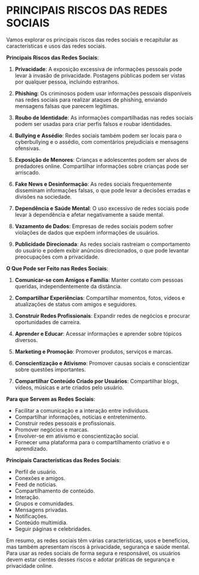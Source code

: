 # PRINCIPAIS RISCOS DAS REDES SOCIAIS
Vamos explorar os principais riscos das redes sociais e recapitular as características e usos das redes sociais.

**Principais Riscos das Redes Sociais**:

1. **Privacidade**: A exposição excessiva de informações pessoais pode levar à invasão de privacidade. Postagens públicas podem ser vistas por qualquer pessoa, incluindo estranhos.

2. **Phishing**: Os criminosos podem usar informações pessoais disponíveis nas redes sociais para realizar ataques de phishing, enviando mensagens falsas que parecem legítimas.

3. **Roubo de Identidade**: As informações compartilhadas nas redes sociais podem ser usadas para criar perfis falsos e roubar identidades.

4. **Bullying e Assédio**: Redes sociais também podem ser locais para o cyberbullying e o assédio, com comentários prejudiciais e mensagens ofensivas.

5. **Exposição de Menores**: Crianças e adolescentes podem ser alvos de predadores online. Compartilhar informações sobre crianças pode ser arriscado.

6. **Fake News e Desinformação**: As redes sociais frequentemente disseminam informações falsas, o que pode levar a decisões erradas e divisões na sociedade.

7. **Dependência e Saúde Mental**: O uso excessivo de redes sociais pode levar à dependência e afetar negativamente a saúde mental.

8. **Vazamento de Dados**: Empresas de redes sociais podem sofrer violações de dados que expõem informações de usuários.

9. **Publicidade Direcionada**: As redes sociais rastreiam o comportamento do usuário e podem exibir anúncios direcionados, o que pode levantar preocupações com a privacidade.

**O Que Pode ser Feito nas Redes Sociais**:

1. **Comunicar-se com Amigos e Família**: Manter contato com pessoas queridas, independentemente da distância.

2. **Compartilhar Experiências**: Compartilhar momentos, fotos, vídeos e atualizações de status com amigos e seguidores.

3. **Construir Redes Profissionais**: Expandir redes de negócios e procurar oportunidades de carreira.

4. **Aprender e Educar**: Acessar informações e aprender sobre tópicos diversos.

5. **Marketing e Promoção**: Promover produtos, serviços e marcas.

6. **Conscientização e Ativismo**: Promover causas sociais e conscientizar sobre questões importantes.

7. **Compartilhar Conteúdo Criado por Usuários**: Compartilhar blogs, vídeos, músicas e arte criados pelo usuário.

**Para que Servem as Redes Sociais**:

- Facilitar a comunicação e a interação entre indivíduos.
- Compartilhar informações, notícias e entretenimento.
- Construir redes pessoais e profissionais.
- Promover negócios e marcas.
- Envolver-se em ativismo e conscientização social.
- Fornecer uma plataforma para o compartilhamento criativo e o aprendizado.

**Principais Características das Redes Sociais**:

- Perfil de usuário.
- Conexões e amigos.
- Feed de notícias.
- Compartilhamento de conteúdo.
- Interação.
- Grupos e comunidades.
- Mensagens privadas.
- Notificações.
- Conteúdo multimídia.
- Seguir páginas e celebridades.

Em resumo, as redes sociais têm várias características, usos e benefícios, mas também apresentam riscos à privacidade, segurança e saúde mental. Para usar as redes sociais de forma segura e responsável, os usuários devem estar cientes desses riscos e adotar práticas de segurança e privacidade online.